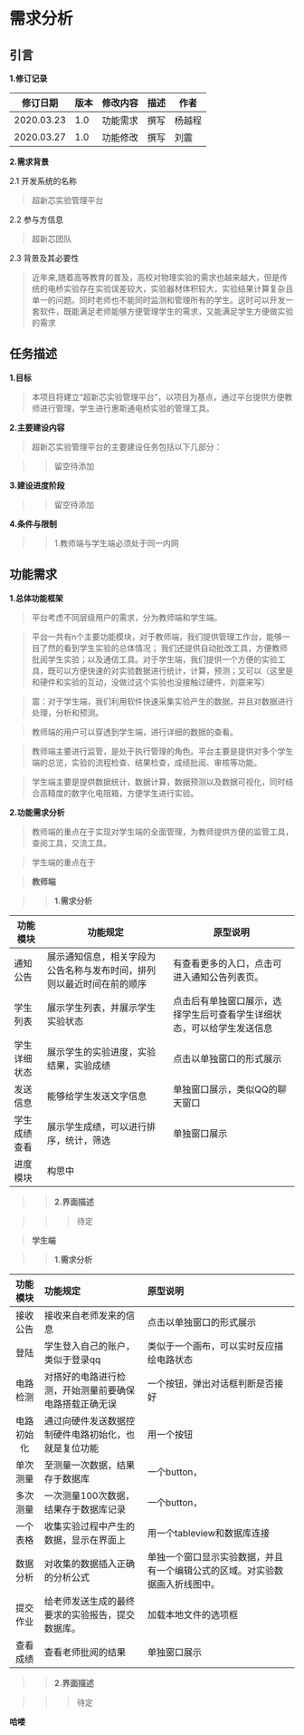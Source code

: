 # 需求分析

## 引言

**1.修订记录**

| 修订日期   | 版本 | 修改内容 | 描述 | 作者   |
| ---------- | ---- | -------- | ---- | ------ |
| 2020.03.23 | 1.0  | 功能需求 | 撰写 | 杨越程 |
| 2020.03.27 | 1.0  | 功能修改 | 撰写 | 刘震   |

**2.需求背景**

2.1 开发系统的名称

> 超新芯实验管理平台

2.2 参与方信息

> 超新芯团队

2.3 背景及其必要性

> 近年来,随着高等教育的普及，高校对物理实验的需求也越来越大，但是传统的电桥实验存在实验误差较大，实验器材体积较大，实验结果计算复杂且单一的问题。同时老师也不能同时监测和管理所有的学生。这时可以开发一套软件，既能满足老师能够方便管理学生的需求，又能满足学生方便做实验的需求

## 任务描述

**1.目标** 

> 本项目将建立“超新芯实验管理平台”，以项目为基点，通过平台提供方便教师进行管理，学生进行惠斯通电桥实验的管理工具。

**2.主要建设内容** 

> 超新芯实验管理平台的主要建设任务包括以下几部分：

>> 留空待添加

**3.建设进度阶段** 

>> 留空待添加

**4.条件与限制** 

>> 1.教师端与学生端必须处于同一内网

## 功能需求

**1.总体功能框架** 

> 平台考虑不同层级用户的需求，分为教师端和学生端。

> 平台一共有n个主要功能模块，对于教师端，我们提供管理工作台，能够一目了然的看到学生实验的总体情况； 我们还提供自动批改工具，方便教师批阅学生实验；以及通信工具。对于学生端，我们提供一个方便的实验工具，既可以方便快速的对实验数据进行统计，计算，预测；又可以（这里是和硬件和实验的互动，没做过这个实验也没接触过硬件，刘震来写）

>震：对于学生端，我们利用软件快速采集实验产生的数据，并且对数据进行处理，分析和预测。

> 教师端的用户可以穿透到学生端，进行详细的数据的查看。

> 教师端主要进行监管，是处于执行管理的角色。平台主要是提供对多个学生端的总览，实验的流程检查、结果检查，成绩批阅、审核等功能。

> 学生端主要是提供数据统计，数据计算，数据预测以及数据可视化，同时结合高精度的数字化电阻箱，方便学生进行实验。

**2.功能需求分析** 

> 教师端的重点在于实现对学生端的全面管理，为教师提供方便的监管工具，查阅工具，交流工具。

> 学生端的重点在于

> **教师端** 

>> **1.需求分析** 

| 功能模块     | 功能规定                                                               | 原型说明                                                               |
|--------------|------------------------------------------------------------------------|------------------------------------------------------------------------|
| 通知公告     | 展示通知信息，相关字段为公告名称与发布时间，排列则以最近时间在前的顺序 | 有查看更多的入口，点击可进入通知公告列表页。                           |
| 学生列表     | 展示学生列表，并展示学生实验状态                                       | 点击后有单独窗口展示，选择学生后可查看学生详细状态，可以给学生发送信息 |
| 学生详细状态 | 展示学生的实验进度，实验结果，实验成绩                                 | 点击以单独窗口的形式展示                                               |
| 发送信息     | 能够给学生发送文字信息                                                 | 单独窗口展示，类似QQ的聊天窗口                                         |
| 学生成绩查看 | 展示学生成绩，可以进行排序，统计，筛选                                 | 单独窗口展示                                                           |
| 进度模块     | 构思中                                                                 |                                                                        |

>> **2.界面描述** 

>>> 待定

> **学生端** 

>> **1.需求分析** 

|  功能模块  | 功能规定                                               | 原型说明                                                     |
| :--------: | :----------------------------------------------------- | :----------------------------------------------------------- |
|  接收公告  | 接收来自老师发来的信息                                 | 点击以单独窗口的形式展示                                     |
|    登陆    | 学生登入自己的账户，类似于登录qq                       | 类似于一个画布，可以实时反应描绘电路状态                     |
|  电路检测  | 对搭好的电路进行检测，开始测量前要确保电路搭载正确无误 | 一个按钮，弹出对话框判断是否接好                             |
| 电路初始化 | 通过向硬件发送数据控制硬件电路初始化，也就是复位功能   | 用一个按钮                                                   |
|  单次测量  | 至测量一次数据，结果存于数据库                         | 一个button，                                                 |
|  多次测量  | 一次测量100次数据，结果存于数据库记录                  | 一个button，                                                 |
|  一个表格  | 收集实验过程中产生的数据，显示在界面上                 | 用一个tableview和数据库连接                                  |
|  数据分析  | 对收集的数据插入正确的分析公式                         | 单独一个窗口显示实验数据，并且有一个编辑公式的区域。对实验数据画入折线图中。 |
|  提交作业  | 给老师发送生成的最终要求的实验报告，提交数据库。       | 加载本地文件的选项框                                         |
|  查看成绩  | 查看老师批阅的结果                                     | 单独窗口展示                                                 |

>> **2.界面描述**

>>> 待定


**哈喽** 









